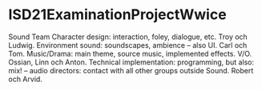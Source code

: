 # ISD21ExaminationProjectWwice
Sound Team
Character design: interaction, foley, dialogue, etc. Troy och Ludwig.
Environment sound: soundscapes, ambience – also UI. Carl och Tom.
Music/Drama: main theme, source music, implemented effects. V/O. Ossian, Linn och Anton.
Technical implementation: programming, but also: mix! – audio directors: contact with all other groups outside Sound. Robert och Arvid.
